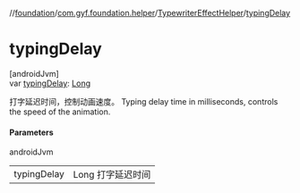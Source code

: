 //[foundation](../../../index.md)/[com.gyf.foundation.helper](../index.md)/[TypewriterEffectHelper](index.md)/[typingDelay](typing-delay.md)

# typingDelay

[androidJvm]\
var [typingDelay](typing-delay.md): [Long](https://kotlinlang.org/api/core/kotlin-stdlib/kotlin/-long/index.html)

打字延迟时间，控制动画速度。 Typing delay time in milliseconds, controls the speed of the animation.

#### Parameters

androidJvm

| | |
|---|---|
| typingDelay | Long 打字延迟时间 |